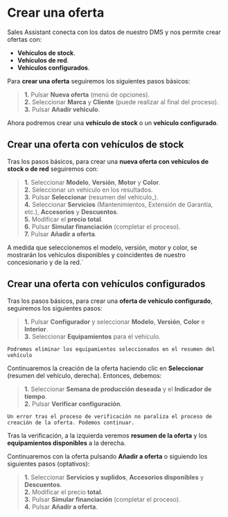 # Crear una oferta  

Sales Assistant conecta con los datos de nuestro DMS y nos permite crear ofertas con:  
  
  - **Vehículos de stock**.  
 - **Vehículos de red**.  
 - **Vehículos configurados**.    

Para **crear una oferta** seguiremos los siguientes pasos básicos:  
  
> **1.** Pulsar **Nueva oferta** (menú de opciones).  
> **2.** Seleccionar **Marca** y **Cliente** (puede realizar al final del proceso).  
> **3.** Pulsar **Añadir vehículo**.   
  
Ahora podremos crear una **vehículo de stock** o un **vehículo configurado**.    
  


## Crear una  oferta con vehículos de stock    
  
Tras los pasos básicos, para crear una **nueva oferta con vehículos de stock o de red** seguiremos con:  
  
  
 > **1.** Seleccionar **Modelo**, **Versión**, **Motor** y **Color**.    
 > **2.** Seleccionar un vehículo en los resultados.    
 > **3.**  Pulsar **Seleccionar** (resumen del vehículo_).       
 > **4.** Seleccionar **Servicios** (Mantenimientos, Extensión de Garantía, etc.), **Accesorios** y **Descuentos**.       
 > **5.** Modificar el **precio total**.    
 > **6.** Pulsar **Simular financiación** (completar el proceso).  
 > **7.** Pulsar **Añadir a oferta**.    



A medida que seleccionemos el modelo, versión, motor y color, se mostrarán los vehículos disponibles y coincidentes de nuestro concesionario y de la red.`
  
    
  

## Crear una oferta con vehículos configurados  
  
Tras los pasos básicos, para crear una **oferta de vehículo configurado**, seguiremos los siguientes pasos:  
  
> **1.** Pulsar **Configurador** y seleccionar **Modelo**, **Versión**, **Color**  e **Interior**.    
> **3.** Seleccionar **Equipamientos** para el vehículo.  
  
`Podremos eliminar los equipamientos seleccionados en el resumen del vehículo`  
    
Continuaremos la creación de la oferta haciendo clic en **Seleccionar** (resumen del vehículo, derecha). Entonces, debemos:  
     
    
> **1.** Seleccionar **Semana de producción  deseada** y el **Indicador de tiempo**.     
> **2.** Pulsar **Verificar configuración**.   
  
`Un error tras el proceso de verificación no paraliza el proceso de creación de la oferta. Podemos continuar.`  
  
Tras la verificación, a la izquierda veremos **resumen de la oferta** y los **equipamientos disponibles** a la derecha.  
  
Continuaremos con la oferta pulsando **Añadir a oferta** o siguiendo los siguientes pasos (optativos):  
  
> **1.** Seleccionar **Servicios y suplidos**, **Accesorios disponibles** y **Descuentos**.        
> **2.** Modificar el precio **total**.  
> **3.** Pulsar **Simular financiación** (completar el proceso).  
> **4.** Pulsar **Añadir a oferta**.    
  
  


  
  






 
  

  

  


  



  






 
  

  

  


  


